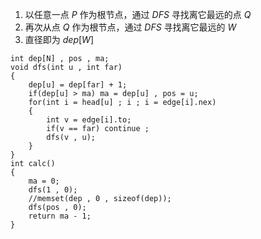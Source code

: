 1. 以任意一点 $P$ 作为根节点，通过 $DFS$ 寻找离它最远的点 $Q$
2. 再次从点 $Q$ 作为根节点，通过 $DFS$ 寻找离它最远的 $W$
3. 直径即为 $dep[W]$

```text
int dep[N] , pos , ma;
void dfs(int u , int far)
{
	dep[u] = dep[far] + 1;
	if(dep[u] > ma) ma = dep[u] , pos = u;
	for(int i = head[u] ; i ; i = edge[i].nex)
	{
		int v = edge[i].to;
		if(v == far) continue ;
		dfs(v , u);
	}
}
int calc()
{
	ma = 0;
	dfs(1 , 0); 
	//memset(dep , 0 , sizeof(dep)); 
	dfs(pos , 0);
	return ma - 1;
}
```

